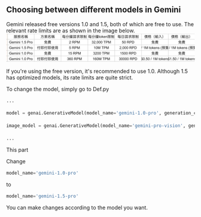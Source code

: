 ## Choosing between different models in Gemini
Gemini released free versions 1.0 and 1.5, both of which are free to use. The relevant rate limits are as shown in the image below.
![圖13](../images/11.png)

If you're using the free version, it's recommended to use 1.0. Although 1.5 has optimized models, its rate limits are quite strict.

To change the model, simply go to Def.py
```py
...

model = genai.GenerativeModel(model_name='gemini-1.0-pro', generation_config=generation_config, safety_settings=safety_settings) 

image_model = genai.GenerativeModel(model_name='gemini-pro-vision', generation_config=generation_config, safety_settings=safety_settings)

...
```
This part

Change
```py
model_name='gemini-1.0-pro'
```
to
```py
model_name='gemini-1.5-pro'
```
You can make changes according to the model you want.